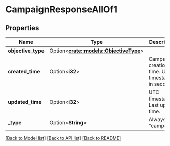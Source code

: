 # CampaignResponseAllOf1

## Properties

Name | Type | Description | Notes
------------ | ------------- | ------------- | -------------
**objective_type** | Option<[**crate::models::ObjectiveType**](ObjectiveType.md)> |  | [optional]
**created_time** | Option<**i32**> | Campaign creation time. Unix timestamp in seconds. | [optional]
**updated_time** | Option<**i32**> | UTC timestamp. Last update time. | [optional]
**_type** | Option<**String**> | Always \"campaign\". | [optional]

[[Back to Model list]](../README.md#documentation-for-models) [[Back to API list]](../README.md#documentation-for-api-endpoints) [[Back to README]](../README.md)


